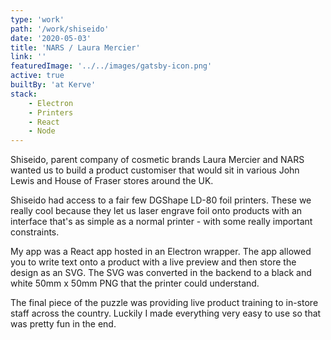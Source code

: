 ```yaml
---
type: 'work'
path: '/work/shiseido'
date: '2020-05-03'
title: 'NARS / Laura Mercier'
link: ''
featuredImage: '../../images/gatsby-icon.png'
active: true
builtBy: 'at Kerve'
stack:
    - Electron
    - Printers
    - React
    - Node
---
```


Shiseido, parent company of cosmetic brands Laura Mercier and NARS wanted us to build a product customiser that would sit in various John Lewis and House of Fraser stores around the UK.

Shiseido had access to a fair few DGShape LD-80 foil printers. These we really cool because they let us laser engrave foil onto products with an interface that's as simple as a normal printer - with some really important constraints.

My app was a React app hosted in an Electron wrapper. The app allowed you to write text onto a product with a live preview and then store the design as an SVG. The SVG was converted in the backend to a black and white 50mm x 50mm PNG that the printer could understand.

The final piece of the puzzle was providing live product training to in-store staff across the country. Luckily I made everything very easy to use so that was pretty fun in the end.
